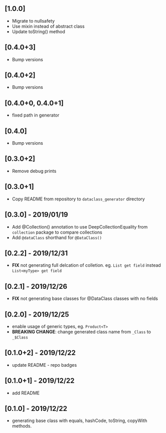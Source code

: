 ## [1.0.0]
* Migrate to nullsafety
* Use mixin instead of abstract class
* Update toString() method

## [0.4.0+3]
* Bump versions

## [0.4.0+2]
* Bump versions

## [0.4.0+0, 0.4.0+1]
* fixed path in generator

## [0.4.0]
* Bump versions

## [0.3.0+2]
* Remove debug prints

## [0.3.0+1]
* Copy README from repository to `dataclass_generator` directory

## [0.3.0] - 2019/01/19
* Add @Collection() annotation to use DeepCollectionEquality from `collection` package to compare collections
* Add `@dataClass` shorthand for `@DataClass()`

## [0.2.2] - 2019/12/31
* **FIX** not generating full delcation of colletion. eg. `List get field` instead `List<myType> get field`

## [0.2.1] - 2019/12/26
* **FIX** not generating base classes for @DataClass classes with no fields

## [0.2.0] - 2019/12/25
* enable usage of generic types, eg. `Product<T>`
* **BREAKING CHANGE**: change generated class name from `_Class` to `_$Class`

## [0.1.0+2] - 2019/12/22
* update README - repo badges

## [0.1.0+1] - 2019/12/22
* add README

## [0.1.0] - 2019/12/22
* generating base class with equals, hashCode, toString, copyWith methods.
